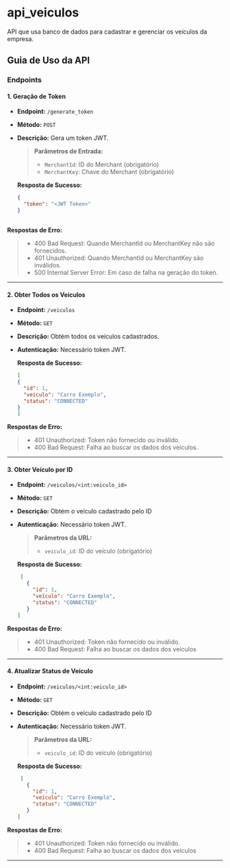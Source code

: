 # api_veiculos
API que usa banco de dados para cadastrar e gerenciar os veículos da empresa.

## Guia de Uso da API

### Endpoints

#### 1. Geração de Token
- **Endpoint:** `/generate_token`
- **Método:** `POST`
- **Descrição:** Gera um token JWT.

  > **Parâmetros de Entrada:**
  > - `MerchantId`: ID do Merchant (obrigatório)
  > - `MerchantKey`: Chave do Merchant (obrigatório)

  **Resposta de Sucesso:**
  ```json
  {
    "token": "<JWT Token>"
  }
 
 **Respostas de Erro:**
> - 400 Bad Request: Quando MerchantId ou MerchantKey não são fornecidos.
> - 401 Unauthorized: Quando MerchantId ou MerchantKey são inválidos.
> - 500 Internal Server Error: Em caso de falha na geração do token.

---
#### 2. Obter Todos os Veículos
- **Endpoint:** `/veiculos`
- **Método:** `GET`
- **Descrição:** Obtém todos os veículos cadastrados.
- **Autenticação:** Necessário token JWT.

  **Resposta de Sucesso:**
     ```json
     [
     {
       "id": 1,
       "veiculo": "Carro Exemplo",
       "status": "CONNECTED"
     }
   ]
**Respostas de Erro:**
 > - 401 Unauthorized: Token não fornecido ou inválido.
 > - 400 Bad Request: Falha ao buscar os dados dos veículos.

---
#### 3. Obter Veículo por ID
- **Endpoint:** `/veiculos/<int:veiculo_id>`
- **Método:** `GET`
- **Descrição:** Obtém o veículo cadastrado pelo ID
- **Autenticação:** Necessário token JWT.

   > **Parâmetros da URL:**
   > - `veiculo_id`: ID do veículo (obrigatório)

  **Resposta de Sucesso:**
   ```json
    [
      {
        "id": 1,
        "veículo": "Carro Exemplo",
        "status": "CONNECTED"
      }
  ]
**Respostas de Erro:**
 > - 401 Unauthorized: Token não fornecido ou inválido.
 > - 400 Bad Request: Falha ao buscar os dados dos veículos
----
#### 4. Atualizar Status de Veículo
- **Endpoint:** `/veiculos/<int:veiculo_id>`
- **Método:** `GET`
- **Descrição:** Obtém o veículo cadastrado pelo ID
- **Autenticação:** Necessário token JWT.

   > **Parâmetros da URL:**
   > - `veiculo_id`: ID do veículo (obrigatório)

  **Resposta de Sucesso:**
   ```json
    [
      {
        "id": 1,
        "veículo": "Carro Exemplo",
        "status": "CONNECTED"
      }
  ]
**Respostas de Erro:**
 > - 401 Unauthorized: Token não fornecido ou inválido.
 > - 400 Bad Request: Falha ao buscar os dados dos veículos

---

